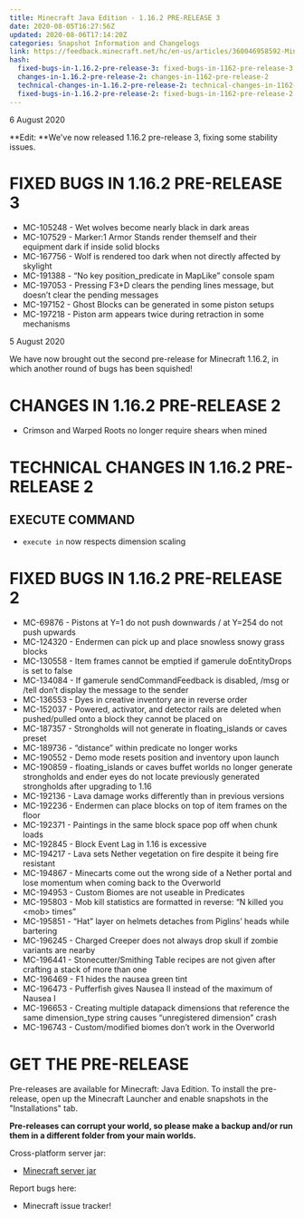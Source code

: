 ```yaml
---
title: Minecraft Java Edition - 1.16.2 PRE-RELEASE 3
date: 2020-08-05T16:27:56Z
updated: 2020-08-06T17:14:20Z
categories: Snapshot Information and Changelogs
link: https://feedback.minecraft.net/hc/en-us/articles/360046958592-Minecraft-Java-Edition-1-16-2-PRE-RELEASE-3
hash:
  fixed-bugs-in-1.16.2-pre-release-3: fixed-bugs-in-1162-pre-release-3
  changes-in-1.16.2-pre-release-2: changes-in-1162-pre-release-2
  technical-changes-in-1.16.2-pre-release-2: technical-changes-in-1162-pre-release-2
  fixed-bugs-in-1.16.2-pre-release-2: fixed-bugs-in-1162-pre-release-2
---
```


6 August 2020

**Edit: **We've now released 1.16.2 pre-release 3, fixing some stability issues.

# FIXED BUGS IN 1.16.2 PRE-RELEASE 3

- MC-105248 - Wet wolves become nearly black in dark areas
- MC-107529 - Marker:1 Armor Stands render themself and their equipment dark if inside solid blocks
- MC-167756 - Wolf is rendered too dark when not directly affected by skylight
- MC-191388 - “No key position_predicate in MapLike” console spam
- MC-197053 - Pressing F3+D clears the pending lines message, but doesn’t clear the pending messages
- MC-197152 - Ghost Blocks can be generated in some piston setups
- MC-197218 - Piston arm appears twice during retraction in some mechanisms

5 August 2020

We have now brought out the second pre-release for Minecraft 1.16.2, in which another round of bugs has been squished!

# CHANGES IN 1.16.2 PRE-RELEASE 2

- Crimson and Warped Roots no longer require shears when mined

# TECHNICAL CHANGES IN 1.16.2 PRE-RELEASE 2

## EXECUTE COMMAND

- `execute in` now respects dimension scaling

# FIXED BUGS IN 1.16.2 PRE-RELEASE 2

- MC-69876 - Pistons at Y=1 do not push downwards / at Y=254 do not push upwards
- MC-124320 - Endermen can pick up and place snowless snowy grass blocks
- MC-130558 - Item frames cannot be emptied if gamerule doEntityDrops is set to false
- MC-134084 - If gamerule sendCommandFeedback is disabled, /msg or /tell don’t display the message to the sender
- MC-136553 - Dyes in creative inventory are in reverse order
- MC-152037 - Powered, activator, and detector rails are deleted when pushed/pulled onto a block they cannot be placed on
- MC-187357 - Strongholds will not generate in floating_islands or caves preset
- MC-189736 - “distance” within predicate no longer works
- MC-190552 - Demo mode resets position and inventory upon launch
- MC-190859 - floating_islands or caves buffet worlds no longer generate strongholds and ender eyes do not locate previously generated strongholds after upgrading to 1.16
- MC-192136 - Lava damage works differently than in previous versions
- MC-192236 - Endermen can place blocks on top of item frames on the floor
- MC-192371 - Paintings in the same block space pop off when chunk loads
- MC-192845 - Block Event Lag in 1.16 is excessive
- MC-194217 - Lava sets Nether vegetation on fire despite it being fire resistant
- MC-194867 - Minecarts come out the wrong side of a Nether portal and lose momentum when coming back to the Overworld
- MC-194953 - Custom Biomes are not useable in Predicates
- MC-195803 - Mob kill statistics are formatted in reverse: “N killed you \<mob\> times”
- MC-195851 - “Hat” layer on helmets detaches from Piglins’ heads while bartering
- MC-196245 - Charged Creeper does not always drop skull if zombie variants are nearby
- MC-196441 - Stonecutter/Smithing Table recipes are not given after crafting a stack of more than one
- MC-196469 - F1 hides the nausea green tint
- MC-196473 - Pufferfish gives Nausea II instead of the maximum of Nausea I
- MC-196653 - Creating multiple datapack dimensions that reference the same dimension_type string causes “unregistered dimension” crash
- MC-196743 - Custom/modified biomes don’t work in the Overworld

# GET THE PRE-RELEASE

Pre-releases are available for Minecraft: Java Edition. To install the pre-release, open up the Minecraft Launcher and enable snapshots in the "Installations" tab.

**Pre-releases can corrupt your world, so please make a backup and/or run them in a different folder from your main worlds.**

Cross-platform server jar:

- [Minecraft server jar](https://launcher.mojang.com/v1/objects/d2cae287324631b2b4bfa609dd01c63cd6d4b78d/server.jar)

Report bugs here:

- Minecraft issue tracker!
